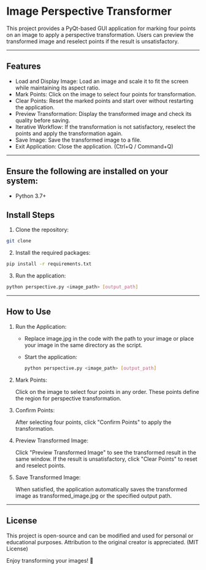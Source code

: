 # Image Perspective Transformer

This project provides a PyQt-based GUI application for marking four points on an image to apply a perspective transformation. Users can preview the transformed image and reselect points if the result is unsatisfactory.

---

## Features
- Load and Display Image: Load an image and scale it to fit the screen while maintaining its aspect ratio.
- Mark Points: Click on the image to select four points for transformation.
- Clear Points: Reset the marked points and start over without restarting the application.
- Preview Transformation: Display the transformed image and check its quality before saving.
- Iterative Workflow: If the transformation is not satisfactory, reselect the points and apply the transformation again.
- Save Image: Save the transformed image to a file.
- Exit Application: Close the application. (Ctrl+Q / Command+Q)

---

## Ensure the following are installed on your system:
- Python 3.7+

## Install Steps
1. Clone the repository:
```bash
git clone
```
2. Install the required packages:
```bash
pip install -r requirements.txt
```

3. Run the application:
```bash
python perspective.py <image_path> [output_path]
```

--- 

## How to Use
1. Run the Application:

    - Replace image.jpg in the code with the path to your image or place your image in the same directory as the script.
    - Start the application:

        ```bash
        python perspective.py <image_path> [output_path]
        ```
2. Mark Points:

    Click on the image to select four points in any order. These points define the region for perspective transformation.

3. Confirm Points:

    After selecting four points, click "Confirm Points" to apply the transformation.

4. Preview Transformed Image:

    Click "Preview Transformed Image" to see the transformed result in the same window.
    If the result is unsatisfactory, click "Clear Points" to reset and reselect points.

5. Save Transformed Image:

    When satisfied, the application automatically saves the transformed image as transformed_image.jpg or the specified output path.

--- 

## License

This project is open-source and can be modified and used for personal or educational purposes. Attribution to the original creator is appreciated. (MIT License)

Enjoy transforming your images! 🚀